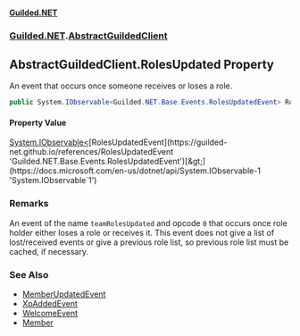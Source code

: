 
#### [Guilded.NET](Guilded_NET 'Guilded.NET')
### [Guilded.NET](Guilded_NET#Guilded_NET 'Guilded.NET').[AbstractGuildedClient](AbstractGuildedClient 'Guilded.NET.AbstractGuildedClient')
## AbstractGuildedClient.RolesUpdated Property

An event that occurs once someone receives or loses a role.
```csharp
public System.IObservable<Guilded.NET.Base.Events.RolesUpdatedEvent> RolesUpdated { get; }
```


#### Property Value
[System.IObservable&lt;](https://docs.microsoft.com/en-us/dotnet/api/System.IObservable-1 'System.IObservable`1')[RolesUpdatedEvent](https://guilded-net.github.io/references/RolesUpdatedEvent 'Guilded.NET.Base.Events.RolesUpdatedEvent')[&gt;](https://docs.microsoft.com/en-us/dotnet/api/System.IObservable-1 'System.IObservable`1')

### Remarks
  
An event of the name `teamRolesUpdated` and opcode `0` that occurs once role holder either loses a role or receives it. This event does not give a list of lost/received events or give a previous role list, so previous role list must be cached, if necessary.

### See Also
- [MemberUpdatedEvent](https://guilded-net.github.io/references/MemberUpdatedEvent 'Guilded.NET.Base.Events.MemberUpdatedEvent')
- [XpAddedEvent](https://guilded-net.github.io/references/XpAddedEvent 'Guilded.NET.Base.Events.XpAddedEvent')
- [WelcomeEvent](https://guilded-net.github.io/references/WelcomeEvent 'Guilded.NET.Base.Events.WelcomeEvent')
- [Member](https://guilded-net.github.io/references/Member 'Guilded.NET.Base.Teams.Member')